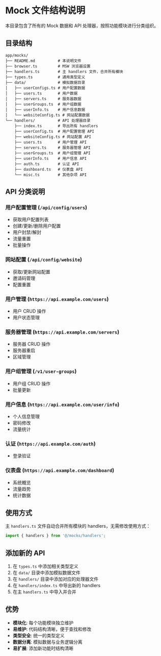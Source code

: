 # Mock 文件结构说明

本目录包含了所有的 Mock 数据和 API 处理器，按照功能模块进行分类组织。

## 目录结构

```
app/mocks/
├── README.md          # 本说明文件
├── browser.ts         # MSW 浏览器设置
├── handlers.ts        # 主 handlers 文件，合并所有模块
├── types.ts           # 通用类型定义
├── data/              # 模拟数据目录
│   ├── userConfigs.ts # 用户配置数据
│   ├── users.ts       # 用户数据
│   ├── servers.ts     # 服务器数据
│   ├── userGroups.ts  # 用户组数据
│   ├── userInfo.ts    # 用户信息数据
│   └── websiteConfig.ts # 网站配置数据
└── handlers/          # API 处理器目录
    ├── index.ts       # 导出所有 handlers
    ├── userConfig.ts  # 用户配置管理 API
    ├── websiteConfig.ts # 网站配置 API
    ├── users.ts       # 用户管理 API
    ├── servers.ts     # 服务器管理 API
    ├── userGroups.ts  # 用户组管理 API
    ├── userInfo.ts    # 用户信息 API
    ├── auth.ts        # 认证 API
    ├── dashboard.ts   # 仪表盘 API
    └── misc.ts        # 其他杂项 API
```

## API 分类说明

### 用户配置管理 (`/api/config/users`)
- 获取用户配置列表
- 创建/更新/删除用户配置
- 用户封禁/解封
- 流量重置
- 批量操作

### 网站配置 (`/api/config/website`)
- 获取/更新网站配置
- 邀请码管理
- 配置重置

### 用户管理 (`https://api.example.com/users`)
- 用户 CRUD 操作
- 用户状态管理

### 服务器管理 (`https://api.example.com/servers`)
- 服务器 CRUD 操作
- 服务器重启
- 区域管理

### 用户组管理 (`/v1/user-groups`)
- 用户组 CRUD 操作
- 批量更新

### 用户信息 (`https://api.example.com/user/info`)
- 个人信息管理
- 密码修改
- 流量统计

### 认证 (`https://api.example.com/auth`)
- 登录验证

### 仪表盘 (`https://api.example.com/dashboard`)
- 系统概览
- 流量趋势
- 统计数据

## 使用方式

主 `handlers.ts` 文件自动合并所有模块的 handlers，无需修改使用方式：

```typescript
import { handlers } from '@/mocks/handlers';
```

## 添加新的 API

1. 在 `types.ts` 中添加相关类型定义
2. 在 `data/` 目录中添加模拟数据文件
3. 在 `handlers/` 目录中添加对应的处理器文件
4. 在 `handlers/index.ts` 中导出新的 handlers
5. 在主 `handlers.ts` 中导入并合并

## 优势

- **模块化**: 每个功能模块独立维护
- **易维护**: 代码结构清晰，便于查找和修改
- **类型安全**: 统一的类型定义
- **数据分离**: 模拟数据与业务逻辑分离
- **易扩展**: 添加新功能时结构清晰 